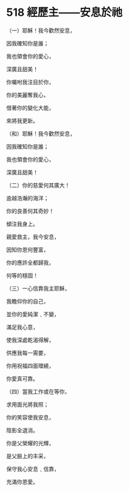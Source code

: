 # 518 經歷主——安息於祂

（一）耶穌！我今歡然安息，

因我確知你是誰；

我也領會你的愛心，

深廣且甜美！

你囑咐我注目於你，

你的美麗奪我心，

借著你的變化大能，

來將我更新。

（和）耶穌！我今歡然安息，

因我確知你是誰；

我也領會你的愛心，

深廣且甜美！

（二）你的慈愛何其廣大！

逾越浩瀚的海洋；

你的良善何其奇妙！

傾注我身上。

親愛救主，我今安息，

因知你恩何豐富，

你的應許全都歸我，

何等的穩固！

（三）一心信靠我主耶穌，

我瞻仰你的自己，

並你的愛純潔﹑不變，

滿足我心意，

使我深處乾渴得解，

供應我每一需要，

你用祝福四面環繞，

你愛真可靠。

（四）當我工作或在等你，

求用面光將我照；

你的笑容使我安息，

陰影全退消。

你是父榮耀的光輝，

是父臉上的丰采，

保守我心安息﹑信靠，

充滿你恩愛。

